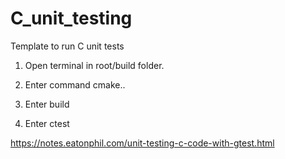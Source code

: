 # C_unit_testing
Template to run C unit tests

1. Open terminal in root/build folder.

2. Enter command cmake..

3. Enter build

4. Enter ctest

https://notes.eatonphil.com/unit-testing-c-code-with-gtest.html
